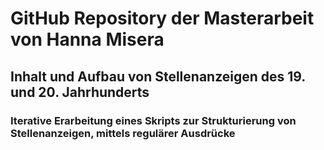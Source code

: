# GitHub Repository der Masterarbeit von Hanna Misera

## Inhalt und Aufbau von Stellenanzeigen des 19. und 20. Jahrhunderts
### Iterative Erarbeitung eines Skripts zur Strukturierung von Stellenanzeigen, mittels regulärer Ausdrücke

